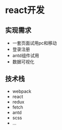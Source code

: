# react开发

## 实现需求
* 一套页面试用pc和移动
* 登录注册
* antd组件试用
* 数据可视化

## 技术栈
* webpack
* react
* redux
* fetch
* antd
* scss
* ...